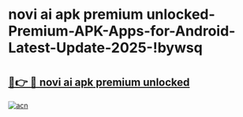# novi ai apk premium unlocked-Premium-APK-Apps-for-Android-Latest-Update-2025-!bywsq

# <h2><a href="https://googleone.com">🔗👉 🔴 novi ai apk premium unlocked</a></h2>

[![acn](https://github.com/user-attachments/assets/0f9c940e-d8b0-45ae-aac7-cd30a18b3e1c)](https://googleone.com)


